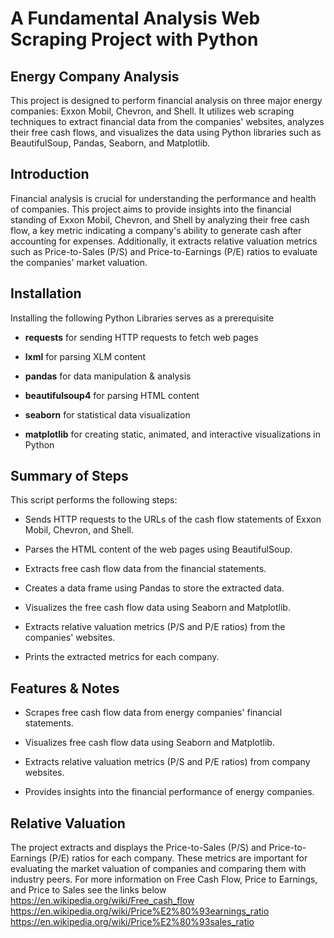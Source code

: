 # A Fundamental Analysis Web Scraping Project with Python
## Energy Company Analysis
This project is designed to perform financial analysis on three major energy companies: Exxon Mobil, Chevron, and Shell. It utilizes web scraping techniques to extract financial data from the companies' websites, analyzes their free cash flows, and visualizes the data using Python libraries such as BeautifulSoup, Pandas, Seaborn, and Matplotlib.

## Introduction
Financial analysis is crucial for understanding the performance and health of companies. This project aims to provide insights into the financial standing of Exxon Mobil, Chevron, and Shell by analyzing their free cash flow, a key metric indicating a company's ability to generate cash after accounting for expenses. Additionally, it extracts relative valuation metrics such as Price-to-Sales (P/S) and Price-to-Earnings (P/E) ratios to evaluate the companies' market valuation.

## Installation
Installing the following Python Libraries serves as a prerequisite
- **requests** for sending HTTP requests to fetch web pages

- **lxml** for parsing XLM content

- **pandas** for data manipulation & analysis

- **beautifulsoup4** for parsing HTML content

- **seaborn** for statistical data visualization

- **matplotlib** for creating static, animated, and interactive visualizations in Python

## Summary of Steps
This script performs the following steps:

- Sends HTTP requests to the URLs of the cash flow statements of Exxon Mobil, Chevron, and Shell.

- Parses the HTML content of the web pages using BeautifulSoup.

- Extracts free cash flow data from the financial statements.

- Creates a data frame using Pandas to store the extracted data.

- Visualizes the free cash flow data using Seaborn and Matplotlib.

- Extracts relative valuation metrics (P/S and P/E ratios) from the companies' websites.

- Prints the extracted metrics for each company.

## Features & Notes
- Scrapes free cash flow data from energy companies' financial statements.

- Visualizes free cash flow data using Seaborn and Matplotlib.

- Extracts relative valuation metrics (P/S and P/E ratios) from company websites.

- Provides insights into the financial performance of energy companies.

## Relative Valuation
The project extracts and displays the Price-to-Sales (P/S) and Price-to-Earnings (P/E) ratios for each company. These metrics are important for evaluating the market valuation of companies and comparing them with industry peers.
For more information on Free Cash Flow, Price to Earnings, and Price to Sales see the links below
https://en.wikipedia.org/wiki/Free_cash_flow
https://en.wikipedia.org/wiki/Price%E2%80%93earnings_ratio
https://en.wikipedia.org/wiki/Price%E2%80%93sales_ratio

